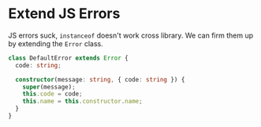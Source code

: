 # Extend JS Errors

JS errors suck, `instanceof` doesn't work cross library. We can firm them up by extending the `Error` class.

```ts
class DefaultError extends Error {
  code: string;

  constructor(message: string, { code: string }) {
    super(message);
    this.code = code;
    this.name = this.constructor.name;
  }
}
```

